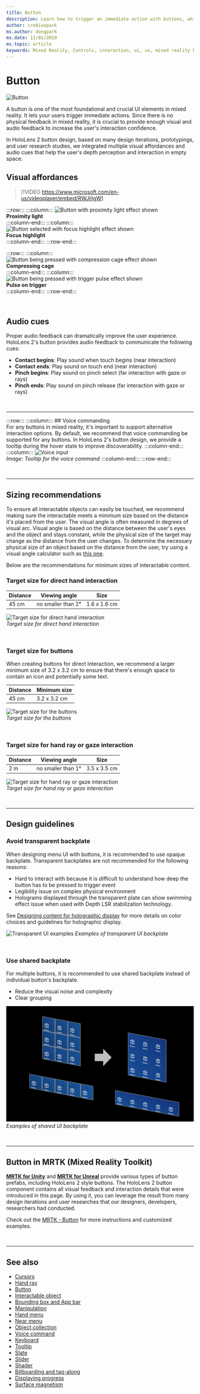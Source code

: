 ```yaml
---
title: Button
description: Learn how to trigger an immediate action with buttons, which is one of mixed reality's foundational components.
author: cre8ivepark
ms.author: dongpark
ms.date: 11/01/2019
ms.topic: article
keywords: Mixed Reality, Controls, interaction, ui, ux, mixed reality headset, windows mixed reality headset, virtual reality headset, HoloLens, MRTK, Mixed Reality Toolkit, button
---
```


# Button

![Button](images/UX_Hero_Button.jpg)

A button is one of the most foundational and crucial UI elements in mixed reality. It lets your users trigger immediate actions. Since there is no physical feedback in mixed reality, it is crucial to provide enough visual and audio feedback to increase the user's interaction confidence. 

In HoloLens 2 button design, based on many design iterations, prototypings, and user research studies, we integrated multiple visual affordances and audio cues that help the user's depth perception and interaction in empty space. 

## Visual affordances

>[!VIDEO https://www.microsoft.com/en-us/videoplayer/embed/RWJHgW]


:::row:::
    :::column:::
       ![Button with proximity light effect shown](images/UX_Button_Affordance_ProximityLight.jpg)<br>
       **Proximity light**<br>
    :::column-end:::
    :::column:::
       ![Button selected with focus highlight effect shown](images/UX_Button_Affordance_FocusHighlight.jpg)<br>
        **Focus highlight**<br>
    :::column-end:::
:::row-end:::

:::row:::
    :::column:::
       ![Button being pressed with compression cage effect shown](images/UX_Button_Affordance_Compression.jpg)<br>
       **Compressing cage**<br>
    :::column-end:::
    :::column:::
       ![Button being pressed with trigger pulse effect shown](images/UX_Button_Affordance_Pulse.jpg)<br>
        **Pulse on trigger**<br>
    :::column-end:::
:::row-end:::

<br>

## Audio cues

Proper audio feedback can dramatically improve the user experience. HoloLens 2's button provides audio feedback to communicate the following cues:
* **Contact begins**: Play sound when touch begins (near interaction)
* **Contact ends**: Play sound on touch end (near interaction)
* **Pinch begins**: Play sound on pinch select (far interaction with gaze or rays)
* **Pinch ends**: Play sound on pinch release (far interaction with gaze or rays)

<br>

---

:::row:::
    :::column:::
        ## Voice commanding<br>
        For any buttons in mixed reality, it's important to support alternative interaction options. By default, we recommend that voice commanding be supported for any buttons. In HoloLens 2's button design, we provide a tooltip during the hover state to improve discoverability.
    :::column-end:::
        :::column:::
       ![Voice input](images/UX_Hero_VoiceCommand.jpg)<br>
        *Image: Tooltip for the voice command*
    :::column-end:::
:::row-end:::


<br>

---

## Sizing recommendations

To ensure all interactable objects can easily be touched, we recommend making sure the interactable meets a minimum size based on the distance it's placed from the user. The visual angle is often measured in degrees of visual arc. Visual angle is based on the distance between the user's eyes and the object and stays constant, while the physical size of the target may change as the distance from the user changes. To determine the necessary physical size of an object based on the distance from the user, try using a visual angle calculator such as [this one](https://elvers.us/perception/visualAngle/).

Below are the recommendations for minimum sizes of interactable content.

### Target size for direct hand interaction

| Distance | Viewing angle | Size |
|---------|---------|---------|
| 45 cm  | no smaller than 2° | 1.6 x 1.6 cm |

![Target size for direct hand interaction](images/TargetSizingNear.jpg)<br>
*Target size for direct hand interaction*

<br>

### Target size for buttons

When creating buttons for direct interaction, we recommend a larger minimum size of 3.2 x 3.2 cm to ensure that there's enough space to contain an icon and potentially some text.

| Distance | Minimum size |
|---------|---------|
| 45 cm  | 3.2 x 3.2 cm |

![Target size for the buttons](images/TargetSizingButtons.png)<br>
*Target size for the buttons*

<br>

### Target size for hand ray or gaze interaction
| Distance | Viewing angle | Size |
|---------|---------|---------|
| 2 m  | no smaller than 1° | 3.5 x 3.5 cm |

![Target size for hand ray or gaze interaction](images/TargetSizingFar.jpg)<br>
*Target size for hand ray or gaze interaction*

<br>

---

## Design guidelines

### Avoid transparent backplate
When designing menu UI with buttons, it is recommended to use opaque backplate. Transparent backplates are not recommended for the following reasons:
* Hard to interact with because it is difficult to understand how deep the button has to be pressed to trigger event
* Legibility issue on complex physical environment
* Holograms displayed through the transparent plate can show swimming effect issue when used with Depth LSR stabilization technology.

See [Designing content for holographic display](designing-content-for-holographic-display.md) for more details on color choices and guidelines for holographic display.

![Transparent UI examples](images/color_transparent_examples.jpg)
*Examples of transparent UI backplate*

<br>

### Use shared backplate
For multiple buttons, it is recommended to use shared backplate instead of individual button's backplate.

* Reduce the visual noise and complexity
* Clear grouping  

![Shared backplate examples](images/Button_Design_SharedBackplate.png
)
*Examples of shared UI backplate*

<br>

---

## Button in MRTK (Mixed Reality Toolkit)
**[MRTK for Unity](/windows/mixed-reality/mrtk-unity/)** and **[MRTK for Unreal](/windows/mixed-reality/develop/unreal/unreal-mrtk-introduction)** provide various types of button prefabs, including HoloLens 2 style buttons. The HoloLens 2 button component contains all visual feedback and interaction details that were introduced in this page. By using it, you can leverage the result from many design iterations and user researches that our designers, developers, researchers had conducted.

Check out the [MRTK - Button](/windows/mixed-reality/mrtk-unity/features/ux-building-blocks/button) for more instructions and customized examples.

<br>

---

## See also

* [Cursors](cursors.md)
* [Hand ray](point-and-commit.md)
* [Button](button.md)
* [Interactable object](interactable-object.md)
* [Bounding box and App bar](app-bar-and-bounding-box.md)
* [Manipulation](direct-manipulation.md)
* [Hand menu](hand-menu.md)
* [Near menu](near-menu.md)
* [Object collection](object-collection.md)
* [Voice command](voice-input.md)
* [Keyboard](keyboard.md)
* [Tooltip](tooltip.md)
* [Slate](slate.md)
* [Slider](slider.md)
* [Shader](shader.md)
* [Billboarding and tag-along](billboarding-and-tag-along.md)
* [Displaying progress](progress.md)
* [Surface magnetism](surface-magnetism.md)